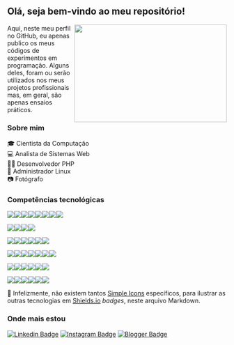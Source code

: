 ## Olá, seja bem-vindo ao meu repositório!

<img align="right" width="350" height="224" src="https://media.giphy.com/media/L8K62iTDkzGX6/giphy.gif">

Aqui, neste meu perfil no GitHub, eu apenas publico os meus códigos de experimentos em programação. Alguns deles, foram ou serão utilizados nos meus projetos profissionais mas, em geral, são apenas ensaios práticos.

### Sobre mim

:mortar_board: Cientista da Computação<br />
:computer: Analista de Sistemas Web<br />
:man_technologist: Desenvolvedor PHP<br />
:penguin: Administrador Linux<br />
:camera: Fotógrafo

### Competências tecnológicas

<img src="https://img.shields.io/badge/PHP-%23777BB4.svg?&style=flat-square&logo=php&logoColor=white" /><img src="https://img.shields.io/badge/Apache%20-%23D42029.svg?&style=flat-square&logo=apache&logoColor=white" /><img src="https://img.shields.io/badge/NGINX%20-%23269539.svg?&style=flat-square&logo=nginx&logoColor=white" /><img src="https://img.shields.io/badge/MySQL-%234479A1.svg?&style=flat-square&logo=mysql&logoColor=white" /><img src="https://img.shields.io/badge/MariaDB-%23003545.svg?&style=flat-square&logo=mariadb&logoColor=white" /><img src="https://img.shields.io/badge/MongoDB-%2347A248.svg?&style=flat-square&logo=mongodb&logoColor=white" /><img src="https://img.shields.io/badge/Redis-%23dc382d.svg?&style=flat-square&logo=redis&logoColor=white" /><img src="https://img.shields.io/badge/sqlite-%23003B57.svg?&style=for-the-badge&logo=sqlite&logoColor=white" />

<img src="https://img.shields.io/badge/Linux-%23FCC624?logo=linux&logoColor=black&style=flat-square" /><img src="https://img.shields.io/badge/Fedora-%23294172.svg?&style=flat-square&logo=fedora&logoColor=white" /><img src="https://img.shields.io/badge/CentOS-%23262577.svg?&style=flat-square&logo=centos&logoColor=white" /><img src="https://img.shields.io/badge/Shell_Script%20-%23121011.svg?&style=flat-square&logo=gnu-bash&logoColor=white" />

<img src="https://img.shields.io/badge/AWS%20-%23FF9900.svg?&style=flat-square&logo=amazon-aws&logoColor=white" /><img src="https://img.shields.io/badge/Docker%20-%232496ED.svg?&style=flat-square&logo=docker&logoColor=white" /><img src="https://img.shields.io/badge/GitHub-%23181717.svg?&style=flat-square&logo=github&logoColor=white" /><img src="https://img.shields.io/badge/Subversion-%23809CC9.svg?&style=flat-square&logo=subversion&logoColor=white" /><img src="https://img.shields.io/badge/VirtualBox-%23183A61.svg?&style=flat-square&logo=virtualbox&logoColor=white" /><img src="https://img.shields.io/badge/VMware-%23607078.svg?&style=flat-square&logo=vmware&logoColor=white" />

<img src="https://img.shields.io/badge/Bootstrap%20-%23563D7C.svg?&style=flat-square&logo=bootstrap&logoColor=white" /><img src="https://img.shields.io/badge/HTML5%20-%23E34F26.svg?&style=flat-square&logo=html5&logoColor=white" /><img src="https://img.shields.io/badge/CSS3%20-%231572B6.svg?&style=flat-square&logo=css3&logoColor=white" /><img src="https://img.shields.io/badge/JavaScript-%23F7DF1E.svg?&style=flat-square&logo=javascript&logoColor=black" /><img src="https://img.shields.io/badge/jQuery%20-%230769AD.svg?&style=flat-square&logo=jquery&logoColor=white" /><img src="https://img.shields.io/badge/JSON-%23000000.svg?&style=flat-square&logo=json&logoColor=white" /><img src="https://img.shields.io/badge/SVG-%23FFB13B.svg?&style=flat-square&logo=svg&logoColor=black" />

<img src="https://img.shields.io/badge/LaTeX%20-%23008080.svg?&style=flat-square&logo=latex&logoColor=white" /><img src="https://img.shields.io/badge/Perl-%2339457E.svg?&style=flat-square&logo=perl&logoColor=white" /><img src="https://img.shields.io/badge/C%20-%2300599C.svg?&style=flat-square&logo=c&logoColor=white" /><img src="https://img.shields.io/badge/Python%20-%2314354C.svg?&style=flat-square&logo=python&logoColor=white" /><img src="https://img.shields.io/badge/Java-%23007396.svg?&style=flat-square&logo=java&logoColor=white" /><img src="https://img.shields.io/badge/R-%23276DC3.svg?&style=flat-square&logo=r&logoColor=white" />

<img src="https://img.shields.io/badge/Apache%20NetBeans%20IDE-%231B6AC6.svg?&style=flat-square&logo=apache%20netbeans%20ide&logoColor=white" /><img src="https://img.shields.io/badge/LibreOffice-%2318A303.svg?&style=flat-square&logo=libreoffice&logoColor=white" /><img src="https://img.shields.io/badge/Microsoft%20Excel-%23217346?logo=microsoft-excel&logoColor=white&style=flat-square" /><img src="https://img.shields.io/badge/Wolfram%20Mathematica-%23DD1100.svg?&style=flat-square&logo=wolfram&logoColor=white" /><img src="https://img.shields.io/badge/GIMP-%235C5543.svg?&style=flat-square&logo=gimp&logoColor=white" /><img src="https://img.shields.io/badge/Inkscape-%23000000.svg?&style=flat-square&logo=inkscape&logoColor=white" />

:name_badge: Infelizmente, não existem tantos [Simple Icons](https://simpleicons.org/) específicos, para ilustrar as outras tecnologias em [Shields.io](https://shields.io/) *badges*, neste arquivo Markdown.

### Onde mais estou

[![Linkedin Badge](https://img.shields.io/badge/LinkedIn-%230077B5.svg?&style=flat&logo=linkedin&logoColor=white&link=https://www.linkedin.com/in/daniel-madeira/)](https://www.linkedin.com/in/daniel-madeira/)
[![Instagram Badge](https://img.shields.io/badge/Instagram-%23E4405F.svg?&style=flat&logo=instagram&logoColor=white&link=https://www.instagram.com/danmfoto/)](https://www.instagram.com/danmfoto/)
[![Blogger Badge](https://img.shields.io/badge/Blogger-%23FF5722.svg?&style=flat&logo=blogger&logoColor=white&link=http://dan-scientia.blogspot.com/)](http://dan-scientia.blogspot.com/)
